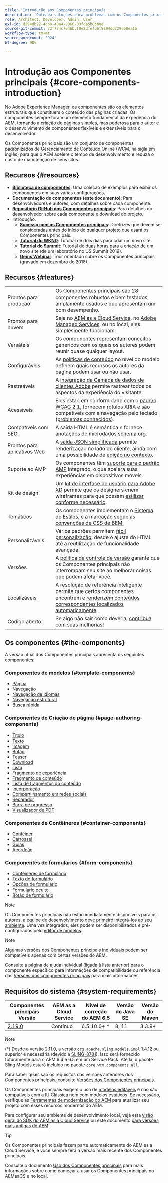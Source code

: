 ```yaml
---
title: 'Introdução aos Componentes principais '
description: 'Obtenha soluções para problemas com os Componentes principais e permita que outros criem elementos dentro do AEM. '
role: Architect, Developer, Admin, User
exl-id: d294db22-4cb0-48a4-9366-03fda5b8bb8e
source-git-commit: 72f774c7e4bbcf0e2dfefb6f8294dd729eb0ea1b
workflow-type: tm+mt
source-wordcount: '924'
ht-degree: 98%

---
```


# Introdução aos Componentes principais {#core-components-introduction}

No Adobe Experience Manager, os componentes são os elementos estruturais que constituem o conteúdo das páginas criadas. Os componentes sempre foram um elemento fundamental da experiência do AEM, tornando a criação de páginas simples, mas poderosa para o autor e o desenvolvimento de componentes flexíveis e extensíveis para o desenvolvedor.

Os Componentes principais são um conjunto de componentes padronizados de Gerenciamento de Conteúdo Online (WCM, na sigla em inglês) para que o AEM acelere o tempo de desenvolvimento e reduza o custo de manutenção de seus sites.

## Recursos {#resources}

* **[Biblioteca de componentes](https://www.adobe.com/go/aem_cmp_library_br)**: Uma coleção de exemplos para exibir os componentes em suas várias configurações.
* **Documentação de componentes (este documento)**: Para desenvolvedores e autores, com detalhes sobre cada componente.
* **[Repositório GitHub dos Componentes principais](https://github.com/adobe/aem-core-wcm-components)**: Para detalhes do desenvolvedor sobre cada componente e download do projeto.
* Introdução:
   * **[Sucesso com os Componentes principais](/help/developing/success.md)**: Diretrizes que devem ser consideradas antes do início de qualquer projeto que usará os Componentes principais.
   * **[Tutorial do WKND](https://experienceleague.adobe.com/docs/experience-manager-learn/getting-started-wknd-tutorial-develop/overview.html?lang=pt-BR)**: Tutorial de dois dias para criar um novo site.
   * **[Tutorial do Summit](https://expleague.azureedge.net/labs/L767/index.html)**: Tutorial de duas horas para a criação de um novo site (de um laboratório no US Summit 2019).
   * **[Gems Webinar](https://helpx.adobe.com/br/experience-manager/kt/eseminars/gems/AEM-Core-Components.html)**: Tour orientado sobre os Componentes principais (gravado em dezembro de 2018).

## Recursos {#features}

|  |  |
|---|---|
| Prontos para produção | Os Componentes principais são 28 componentes robustos e bem testados, amplamente usados e que apresentam um bom desempenho. |
| Prontos para nuvem | Seja no [AEM as a Cloud Service](https://experienceleague.adobe.com/docs/experience-manager-cloud-service/landing/home.html?lang=pt-BR), no [Adobe Managed Services](https://github.com/adobe/aem-project-archetype/tree/master/src/main/archetype/dispatcher.ams), ou no local, eles simplesmente funcionam. |
| Versáteis | Os componentes representam conceitos genéricos com os quais os autores podem reunir quase qualquer layout. |
| Configuráveis | As [políticas de conteúdo](https://experienceleague.adobe.com/docs/experience-manager-cloud-service/content/implementing/developing/full-stack/components-templates/templates.html?lang=pt-BR#content-policies) no nível do modelo definem quais recursos os autores da página podem usar ou não usar. |
| Rastreáveis | A [integração da Camada de dados de clientes Adobe](/help/developing/data-layer/overview.md) permite rastrear todos os aspectos da experiência do visitante. |
| Acessíveis | Eles estão em conformidade com o [padrão WCAG 2.1](https://www.w3.org/TR/WCAG21/), fornecem rótulos ARIA e são compatíveis com a navegação pelo teclado ([problemas conhecidos](https://github.com/adobe/aem-core-wcm-components/issues?utf8=✓&amp;q=is%3Aissue+is%3Aopen+accessibility+in%3Atitle)). |
| Compatíveis com SEO | A saída HTML é semântica e fornece anotações de microdados [schema.org](https://schema.org). |
| Prontos para aplicativos Web | A [saída JSON simplificada](https://experienceleague.adobe.com/docs/experience-manager-learn/foundation/development/develop-sling-model-exporter.html?lang=pt-BR) permite renderização no lado do cliente, ainda com uma possibilidade de [edição no contexto](https://experienceleague.adobe.com/docs/experience-manager-learn/sites/spa-editor/spa-editor-framework-feature-video-use.html?lang=pt-BR). |
| Suporte ao AMP | Os componentes têm [suporte para o padrão AMP](/help/developing/amp.md) integrado, o que acelera suas experiências em dispositivos móveis. |
| Kit de design | Um [kit de interface do usuário para Adobe XD](https://experienceleague.adobe.com/docs/experience-manager-learn/assets/AEM-CoreComponents-UI-Kit.xd) permite que os designers criem wireframes para que possam [estilizar conforme necessário](https://github.com/adobe/aem-guides-wknd/releases/download/aem-guides-wknd-0.0.2/AEM_UI-kit-WKND.xd). |
| Temáticos | Os componentes implementam o [Sistema de Estilos](https://experienceleague.adobe.com/docs/experience-manager-cloud-service/content/sites/authoring/features/style-system.html?lang=pt-BR), e a marcação segue as [convenções de CSS de BEM.](http://getbem.com/) |
| Personalizáveis | Vários padrões permitem [fácil personalização](developing/customizing.md), desde o ajuste do HTML até a reutilização de funcionalidade avançada. |
| Versões | A [política de controle de versão](https://github.com/adobe/aem-core-wcm-components/wiki/Versioning-policies) garante que os Componentes principais não interrompam seu site ao melhorar coisas que podem afetar você. |
| Localizáveis | A resolução de referência inteligente permite que certos componentes encontrem e [renderizem conteúdos correspondentes localizados automaticamente](get-started/localization.md). |
| Código aberto | Se algo não sair como deveria, [contribua com suas melhorias!](https://github.com/adobe/aem-core-wcm-components/blob/master/CONTRIBUTING.md) |

## Os componentes {#the-components}

A versão atual dos Componentes principais apresenta os seguintes componentes:

### Componentes de modelos {#template-components}

* [Página](components/page.md)
* [Navegação](components/navigation.md)
* [Navegação de idiomas](components/language-navigation.md)
* [Navegação estrutural](components/breadcrumb.md)
* [Busca rápida](components/quick-search.md)

### Componentes de Criação de página {#page-authoring-components}

* [Título](components/title.md)
* [Texto](components/text.md)
* [Imagem](components/image.md)
* [Botão](components/button.md)
* [Teaser](components/teaser.md)
* [Download](components/download.md)
* [Lista](components/list.md)
* [Fragmento de experiência](components/experience-fragment.md)
* [Fragmento de conteúdo](components/content-fragment-component.md)
* [Lista de fragmentos do conteúdo](components/content-fragment-list.md)
* [Incorporação](components/embed.md)
* [Compartilhamento em redes sociais](components/sharing.md)
* [Separador](components/separator.md)
* [Barra de progresso](components/progress-bar.md)
* [Visualizador de PDF](components/pdf-viewer.md)

### Componentes de Contêineres {#container-components}

* [Contêiner](components/container.md)
* [Carrossel](components/carousel.md)
* [Guias](components/tabs.md)
* [Acordeão](components/accordion.md)

### Componentes de formulários {#form-components}

* [Contêineres de formulário](components/forms/form-container.md)
* [Texto do formulário](components/forms/form-text.md)
* [Opções de formulário](components/forms/form-options.md)
* [Formulário oculto](components/forms/form-hidden.md)
* [Botão de formulário](components/forms/form-button.md)

>[!NOTE]
>
>Os Componentes principais não estão imediatamente disponíveis para os autores, a [equipe de desenvolvimento deve primeiro integrá-los ao seu ambiente](get-started/using.md). Uma vez integrados, eles podem ser disponibilizados e pré-configurados pelo [editor de modelos](https://experienceleague.adobe.com/docs/experience-manager-cloud-service/sites/authoring/features/templates.html?lang=pt-BR).

>[!NOTE]
>
>Algumas versões dos Componentes principais individuais podem ser compatíveis apenas com certas versões do AEM.
>
>Consulte a página de ajuda individual (ligada à lista anterior) para o componente específico para informações de compatibilidade ou referência das [Versões dos componentes principais](versions.md) para mais informações.

## Requisitos do sistema {#system-requirements}

| Componentes principais   Versão | AEM as a Cloud Service | Nível de correção do AEM 6.5 | Versão do Java SE | Versão do Maven |
|---------|---------|---------|---------|---------|
| [2.19.0](https://github.com/adobe/aem-core-wcm-components/releases/tag/core.wcm.components.reactor-2.19.0) | Contínuo | 6.5.10.0+ * | 8, 11 | 3.3.9+ |

>[!NOTE]
>
>(*) Desde a versão 2.11.0, a versão `org.apache.sling.models.impl` 1.4.12 ou superior é necessária (devido a [SLING-8781](https://issues.apache.org/jira/browse/SLING-8781)). Isso será fornecido futuramente para o AEM 6.4 e 6.5 em um Service Pack. Até lá, o pacote Sling Models estará incluído no pacote `core.wcm.components.all`.

Para saber quais são os requisitos das versões anteriores dos Componentes principais, consulte [Versões dos Componentes principais](versions.md).

Os Componentes principais exigem o uso de [modelos editáveis](https://experienceleague.adobe.com/docs/experience-manager-learn/sites/page-authoring/template-editor-feature-video-use.html?lang=pt-BR) e não são compatíveis com a IU Clássica nem com modelos estáticos. Se necessário, verifique as [Ferramentas de modernização do AEM](https://opensource.adobe.com/aem-modernize-tools/pages/tools.html) para atualizar seu projeto com esses recursos modernos do AEM.

Para configurar seu ambiente de desenvolvimento local, veja esta [visão geral do SDK do AEM as a Cloud Service](https://experienceleague.adobe.com/docs/experience-manager-learn/cloud-service/local-development-environment-set-up/overview.html?lang=pt-BR) ou este documento [para versões mais antigas do AEM](https://experienceleague.adobe.com/docs/experience-manager-learn/foundation/development/set-up-a-local-aem-development-environment.html?lang=pt-BR).

>[!TIP]
>
>Os Componentes principais fazem parte automaticamente do AEM as a Cloud Service, e você sempre terá a versão mais recente dos Componentes principais.
>
>Consulte o documento [Uso dos Componentes principais](/help/get-started/using.md) para mais informações sobre como começar a usar os Componentes principais no AEMaaCS e no local.
